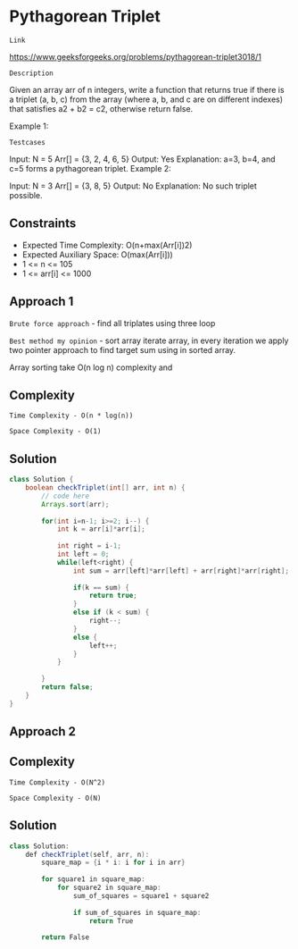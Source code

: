 # Pythagorean Triplet


`Link`

https://www.geeksforgeeks.org/problems/pythagorean-triplet3018/1

`Description`

Given an array arr of n integers, write a function that returns true if there is a triplet (a, b, c) from the array (where a, b, and c are on different indexes) that satisfies a2 + b2 = c2, otherwise return false.

Example 1:



`Testcases`

Input:
N = 5
Arr[] = {3, 2, 4, 6, 5}
Output: Yes
Explanation: a=3, b=4, and c=5 forms a
pythagorean triplet.
Example 2:

Input:
N = 3
Arr[] = {3, 8, 5}
Output: No
Explanation: No such triplet possible.

## Constraints

- Expected Time Complexity: O(n+max(Arr[i])2)
- Expected Auxiliary Space: O(max(Arr[i]))
- 1 <= n <= 105
- 1 <= arr[i] <= 1000


## Approach 1

`Brute force approach` - find all triplates using three loop

`Best method my opinion` - sort array iterate array, in every iteration we apply two pointer approach to find target sum using
in sorted array.

Array sorting take O(n log n) complexity and 

## Complexity

`Time Complexity - O(n * log(n))`

`Space Complexity - O(1)`

## Solution

```java
class Solution {
    boolean checkTriplet(int[] arr, int n) {
        // code here
        Arrays.sort(arr);
        
        for(int i=n-1; i>=2; i--) {
            int k = arr[i]*arr[i];
            
            int right = i-1;
            int left = 0;
            while(left<right) {
                int sum = arr[left]*arr[left] + arr[right]*arr[right];
                
                if(k == sum) {
                    return true;
                }
                else if (k < sum) {
                    right--;
                }
                else {
                    left++;
                }
            }
            
        }
        return false;
    }
}
```

## Approach 2



## Complexity

`Time Complexity - O(N^2)`

`Space Complexity - O(N)`

## Solution

```java
class Solution:
    def checkTriplet(self, arr, n): 
        square_map = {i * i: i for i in arr}
 
        for square1 in square_map:
            for square2 in square_map: 
                sum_of_squares = square1 + square2
 
                if sum_of_squares in square_map:
                    return True
 
        return False
```